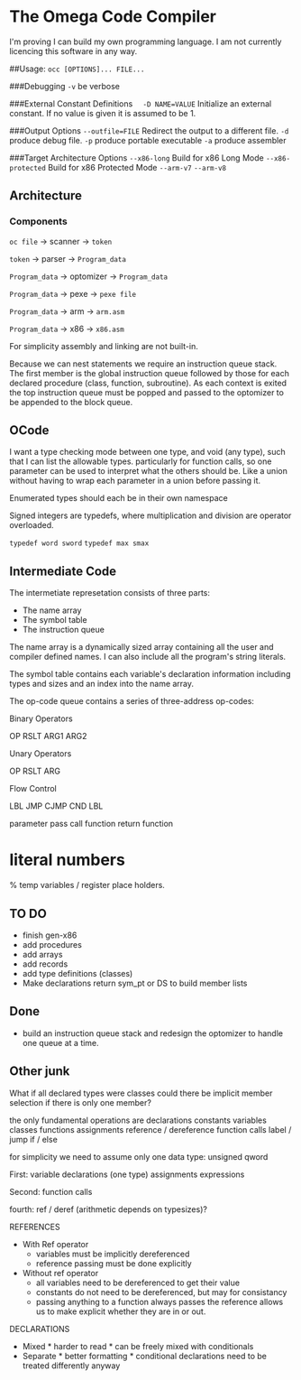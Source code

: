 # The Omega Code Compiler

I'm proving I can build my own programming language. I am not currently licencing this software in any way.

##Usage:
`occ [OPTIONS]... FILE...`

###Debugging
  `-v`   be verbose

###External Constant Definitions
`  -D NAME=VALUE`   Initialize an external constant. If no value is given it is assumed to be 1.

###Output Options
  `--outfile=FILE` Redirect the output to a different file.
  `-d`             produce debug file.
  `-p`             produce portable executable
  `-a`             produce assembler

###Target Architecture Options
  `--x86-long`      Build for x86 Long Mode
  `--x86-protected` Build for x86 Protected Mode
  `--arm-v7`
  `--arm-v8`

## Architecture

### Components

`oc file` -> scanner -> `token`

`token`   -> parser  -> `Program_data`

`Program_data` -> optomizer -> `Program_data`

`Program_data` -> pexe -> `pexe file`

`Program_data` -> arm  -> `arm.asm`

`Program_data` -> x86  -> `x86.asm`

For simplicity assembly and linking are not built-in.

Because we can nest statements we require an instruction queue stack. The first member is the global instruction queue followed by those for each declared procedure (class, function, subroutine). As each context is exited the top instruction queue must be popped and passed to the optomizer to be appended to the block queue.

## OCode

I want a type checking mode between one type, and void (any type), such that I can list the allowable types. particularly for function calls, so one parameter can be used to interpret what the others should be. Like a union without having to wrap each parameter in a union before passing it.

Enumerated types should each be in their own namespace

Signed integers are typedefs, where multiplication and division are operator overloaded.

`typedef word sword`
`typedef max smax`



## Intermediate Code
The intermetiate represetation consists of three parts:
*	The name array
*	The symbol table
*	The instruction queue

The name array is a dynamically sized array containing all the user and compiler defined names. I can also include all the program's string literals.

The symbol table contains each variable's declaration information including types and sizes and an index into the name array.

The op-code queue contains a series of three-address op-codes:

Binary Operators

OP	RSLT	ARG1	ARG2

Unary Operators

OP	RSLT	ARG

Flow Control

LBL
JMP
CJMP	CND	LBL

parameter pass
call function
return function

 # literal numbers
 % temp variables / register place holders.

## TO DO
*	finish gen-x86
*	add procedures
*	add arrays
*	add records
*	add type definitions (classes)
*	Make declarations return sym_pt or DS to build member lists

## Done
*	build an instruction queue stack and redesign the optomizer to handle one queue at a time.

## Other junk

What if all declared types were classes
	could there be implicit member selection if there is only one member?

the only fundamental operations are
	declarations
		constants
		variables
		classes
		functions
	assignments
	reference / dereference
	function calls
	label / jump
	if / else

for simplicity we need to assume only one data type: unsigned qword

First:
	variable declarations (one type)
	assignments
	expressions

Second:
	function calls

fourth:
	ref / deref (arithmetic depends on typesizes)?

REFERENCES
*	With Ref operator
	*	variables must be implicitly dereferenced
	*	reference passing must be done explicitly
*	Without ref operator
	*	all variables need to be dereferenced to get their value
	*	constants do not need to be dereferenced, but may for consistancy
	*	passing anything to a function always passes the reference allows us to make explicit whether they are in or out.

DECLARATIONS
*	Mixed
		* harder to read
		* can be freely mixed with conditionals
*	Separate
		* better formatting
		* conditional declarations need to be treated differently anyway




